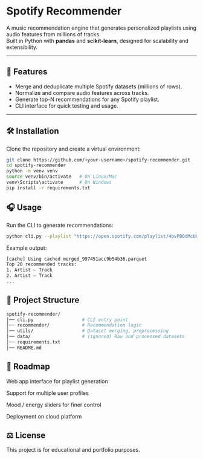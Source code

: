 # Spotify Recommender

A music recommendation engine that generates personalized playlists using audio features from millions of tracks.  
Built in Python with **pandas** and **scikit-learn**, designed for scalability and extensibility.

---

## 🚀 Features
- Merge and deduplicate multiple Spotify datasets (millions of rows).
- Normalize and compare audio features across tracks.
- Generate top-N recommendations for any Spotify playlist.
- CLI interface for quick testing and usage.

---

## 🛠️ Installation

Clone the repository and create a virtual environment:

```bash
git clone https://github.com/<your-username>/spotify-recommender.git
cd spotify-recommender
python -m venv venv
source venv/bin/activate   # On Linux/Mac
venv\Scripts\activate      # On Windows
pip install -r requirements.txt
```

## 🎧 Usage
Run the CLI to generate recommendations:

```bash
python cli.py --playlist "https://open.spotify.com/playlist/4bvPBOdMcU0dVJQqP86upR" --top_n 20
```

Example output:

```bash
[cache] Using cached merged_997451acc9b54b36.parquet
Top 20 recommended tracks:
1. Artist – Track
2. Artist – Track
...
```

## 📂 Project Structure
```bash
spotify-recommender/
│── cli.py                  # CLI entry point
│── recommender/            # Recommendation logic
│── utils/                  # Dataset merging, preprocessing
│── data/                   # (ignored) Raw and processed datasets
│── requirements.txt
│── README.md
```

## 🔮 Roadmap
Web app interface for playlist generation

Support for multiple user profiles

Mood / energy sliders for finer control

Deployment on cloud platform

## ⚖️ License
This project is for educational and portfolio purposes.
